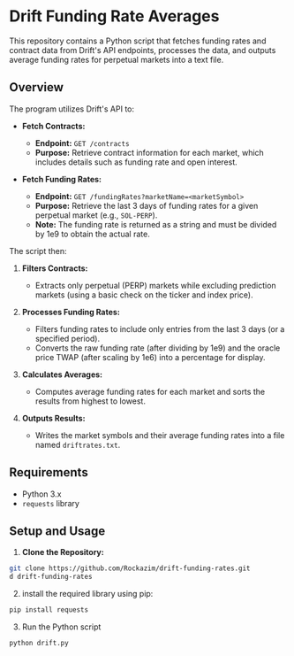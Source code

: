 # Drift Funding Rate Averages

This repository contains a Python script that fetches funding rates and contract data from Drift's API endpoints, processes the data, and outputs average funding rates for perpetual markets into a text file.

## Overview

The program utilizes Drift's API to:
- **Fetch Contracts:**  
  - **Endpoint:** `GET /contracts`  
  - **Purpose:** Retrieve contract information for each market, which includes details such as funding rate and open interest.
  
- **Fetch Funding Rates:**  
  - **Endpoint:** `GET /fundingRates?marketName=<marketSymbol>`  
  - **Purpose:** Retrieve the last 3 days of funding rates for a given perpetual market (e.g., `SOL-PERP`).  
  - **Note:** The funding rate is returned as a string and must be divided by 1e9 to obtain the actual rate.

The script then:
1. **Filters Contracts:**  
   - Extracts only perpetual (PERP) markets while excluding prediction markets (using a basic check on the ticker and index price).

2. **Processes Funding Rates:**  
   - Filters funding rates to include only entries from the last 3 days (or a specified period).
   - Converts the raw funding rate (after dividing by 1e9) and the oracle price TWAP (after scaling by 1e6) into a percentage for display.
   
3. **Calculates Averages:**  
   - Computes average funding rates for each market and sorts the results from highest to lowest.
   
4. **Outputs Results:**  
   - Writes the market symbols and their average funding rates into a file named `driftrates.txt`.

## Requirements

- Python 3.x
- `requests` library

## Setup and Usage

1. **Clone the Repository:**

```bash
git clone https://github.com/Rockazim/drift-funding-rates.git
d drift-funding-rates
```
2. install the required library using pip:

  ```bash
  pip install requests
  ```
3. Run the Python script
```bash
python drift.py
```
